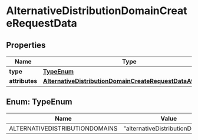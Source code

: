 

# AlternativeDistributionDomainCreateRequestData


## Properties

| Name | Type | Description | Notes |
|------------ | ------------- | ------------- | -------------|
|**type** | [**TypeEnum**](#TypeEnum) |  |  |
|**attributes** | [**AlternativeDistributionDomainCreateRequestDataAttributes**](AlternativeDistributionDomainCreateRequestDataAttributes.md) |  |  |



## Enum: TypeEnum

| Name | Value |
|---- | -----|
| ALTERNATIVEDISTRIBUTIONDOMAINS | &quot;alternativeDistributionDomains&quot; |



